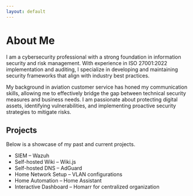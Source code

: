```yaml
---
layout: default
---
```


# About Me

I am a cybersecurity professional with a strong foundation in information security and risk management. With experience in ISO 27001:2022 implementation and auditing, I specialize in developing and maintaining security frameworks that align with industry best practices.

My background in aviation customer service has honed my communication skills, allowing me to effectively bridge the gap between technical security measures and business needs. I am passionate about protecting digital assets, identifying vulnerabilities, and implementing proactive security strategies to mitigate risks.



## Projects

Below is a showcase of my past and current projects.

*  SIEM – Wazuh
* Self-hosted Wiki – Wiki.js
* Self-hosted DNS – AdGuard
* Home Network Setup – VLAN configurations
* Home Automation – Home Assistant
* Interactive Dashboard – Homarr for centralized organization

